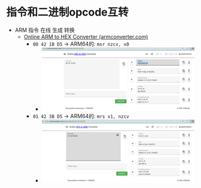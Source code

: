 # 指令和二进制opcode互转

* ARM 指令 在线 生成 转换
  * [Online ARM to HEX Converter (armconverter.com)](https://armconverter.com)
    * `00 42 1B D5` -> ARM64的: `msr nzcv, x0`
      * ![arm_opcode_to_ins_msr](../assets/img/arm_opcode_to_ins_msr.png)
    * `01 42 3B D5` -> ARM64的: `mrs x1, nzcv`
      * ![arm_opcode_to_ins_mrs](../assets/img/arm_opcode_to_ins_mrs.png)
